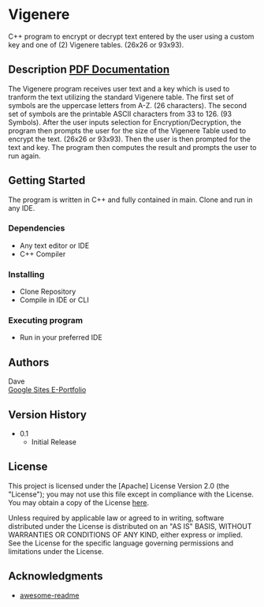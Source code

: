 # Vigenere

C++ program to encrypt or decrypt text entered by the user using a custom key and one of (2) Vigenere tables. (26x26 or 93x93).

## Description [PDF Documentation](https://sites.google.com/view/davidfisher/vigenere/pdf-documentation)

The Vigenere program receives user text and a key which is used to tranform the text utilizing the standard Vigenere table. The first set of symbols are the uppercase letters from A-Z. (26 characters). The second set of symbols are the printable ASCII characters from 33 to 126. (93 Symbols). After the user inputs selection for Encryption/Decryption, the program then prompts the user for the size of the Vigenere Table used to encrypt the text. (26x26 or 93x93). Then the user is then prompted for the text and key. The program then computes the result and prompts the user to run again.

## Getting Started

The program is written in C++ and fully contained in main. Clone and run in any IDE.

### Dependencies

* Any text editor or IDE
* C++ Compiler

### Installing

* Clone Repository
* Compile in IDE or CLI

### Executing program

* Run in your preferred IDE

## Authors

Dave  
[Google Sites E-Portfolio](https://sites.google.com/view/davidfisher/)

## Version History

* 0.1
    * Initial Release

## License

This project is licensed under the [Apache] License Version 2.0 (the "License");
   you may not use this file except in compliance with the License.
   You may obtain a copy of the License [here](http://www.apache.org/licenses/LICENSE-2.0).

   Unless required by applicable law or agreed to in writing, software
   distributed under the License is distributed on an "AS IS" BASIS,
   WITHOUT WARRANTIES OR CONDITIONS OF ANY KIND, either express or implied.
   See the License for the specific language governing permissions and
   limitations under the License.

## Acknowledgments

* [awesome-readme](https://github.com/matiassingers/awesome-readme)
